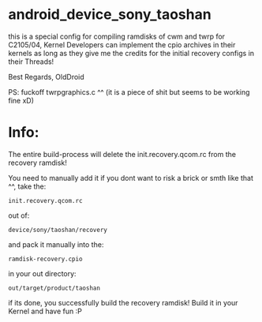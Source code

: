 android_device_sony_taoshan
===========================

this is a special config for compiling
ramdisks of cwm and twrp for C2105/04,
Kernel Developers can implement the 
cpio archives in their kernels as long
as they give me the credits for the 
initial recovery configs in their 
Threads!

Best Regards,
OldDroid

PS: 
fuckoff twrpgraphics.c ^^
(it is a piece of shit but seems
to be working fine xD)


Info:
=====
The entire build-process will delete
the init.recovery.qcom.rc from the
recovery ramdisk!

You need to manually add it if you 
dont want to risk a brick or smth 
like that ^^, take the:

    init.recovery.qcom.rc

out of:

    device/sony/taoshan/recovery

and pack it manually into the:

    ramdisk-recovery.cpio

in your out directory:

    out/target/product/taoshan

if its done, you successfully
build the recovery ramdisk!
Build it in your Kernel and
have fun :P
